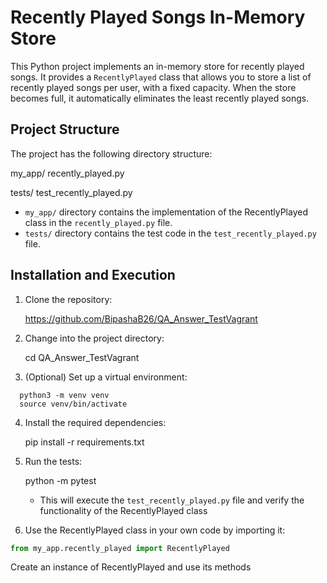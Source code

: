# Recently Played Songs In-Memory Store

This Python project implements an in-memory store for recently played songs. It provides a `RecentlyPlayed` class that allows you to store a list of recently played songs per user, with a fixed capacity. When the store becomes full, it automatically eliminates the least recently played songs.

## Project Structure

The project has the following directory structure:

my_app/
recently_played.py

tests/
test_recently_played.py


- `my_app/` directory contains the implementation of the RecentlyPlayed class in the `recently_played.py` file.
- `tests/` directory contains the test code in the `test_recently_played.py` file.

## Installation and Execution

1. Clone the repository: 

    https://github.com/BipashaB26/QA_Answer_TestVagrant

2. Change into the project directory: 

    cd QA_Answer_TestVagrant

3. (Optional) Set up a virtual environment:
  ```  
    python3 -m venv venv
    source venv/bin/activate
  ```

4. Install the required dependencies:

    pip install -r requirements.txt

5. Run the tests:

    python -m pytest

    - This will execute the `test_recently_played.py` file and verify the functionality of the RecentlyPlayed class

6. Use the RecentlyPlayed class in your own code by importing it:

```python
from my_app.recently_played import RecentlyPlayed
```

Create an instance of RecentlyPlayed and use its methods

 

